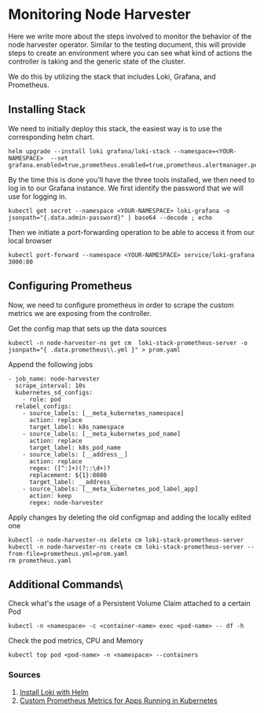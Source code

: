 # Monitoring Node Harvester

Here we write more about the steps involved to monitor the behavior of the node harvester operator. Similar to the
testing document, this will provide steps to create an environment where you can see what kind of actions the controller
is taking and the generic state of the cluster.

We do this by utilizing the stack that includes Loki, Grafana, and Prometheus.

## Installing Stack

We need to initially deploy this stack, the easiest way is to use the corresponding helm chart.

```shell
helm upgrade --install loki grafana/loki-stack --namespace=<YOUR-NAMESPACE>  --set grafana.enabled=true,prometheus.enabled=true,prometheus.alertmanager.persistentVolume.enabled=false,prometheus.server.persistentVolume.enabled=false
```

By the time this is done you'll have the three tools installed, we then need to log in to our Grafana instance. We first
identify the password that we will use for logging in.

```shell
kubectl get secret --namespace <YOUR-NAMESPACE> loki-grafana -o jsonpath="{.data.admin-password}" | base64 --decode ; echo
```

Then we initiate a port-forwarding operation to be able to access it from our local browser

```shell
kubectl port-forward --namespace <YOUR-NAMESPACE> service/loki-grafana 3000:80
```

## Configuring Prometheus

Now, we need to configure prometheus in order to scrape the custom metrics we are exposing from the controller.

Get the config map that sets up the data sources

```shell
kubectl -n node-harvester-ns get cm  loki-stack-prometheus-server -o jsonpath="{ .data.prometheus\\.yml }" > prom.yaml
```

Append the following jobs

```shell
- job_name: node-harvester
  scrape_interval: 10s
  kubernetes_sd_configs:
    - role: pod
  relabel_configs:
    - source_labels: [__meta_kubernetes_namespace]
      action: replace
      target_label: k8s_namespace
    - source_labels: [__meta_kubernetes_pod_name]
      action: replace
      target_label: k8s_pod_name
    - source_labels: [__address__]
      action: replace
      regex: ([^:]+)(?::\d+)?
      replacement: ${1}:8080
      target_label: __address__
    - source_labels: [__meta_kubernetes_pod_label_app]
      action: keep
      regex: node-harvester
```

Apply changes by deleting the old configmap and adding the locally edited one

```shell
kubectl -n node-harvester-ns delete cm loki-stack-prometheus-server
kubectl -n node-harvester-ns create cm loki-stack-prometheus-server --from-file=prometheus.yml=prom.yaml
rm prometheus.yaml
```

## Additional Commands\

Check what's the usage of a Persistent Volume Claim attached to a certain Pod

```shell
kubectl -n <namespace> -c <container-name> exec <pod-name> -- df -h
```

Check the pod metrics, CPU and Memory

```shell
kubectl top pod <pod-name> -n <namespace> --containers
```

### Sources

1. [Install Loki with Helm](https://grafana.com/docs/loki/latest/installation/helm/)
2. [Custom Prometheus Metrics for Apps Running in Kubernetes](https://zhimin-wen.medium.com/custom-prometheus-metrics-for-apps-running-in-kubernetes-498d69ada7aa)